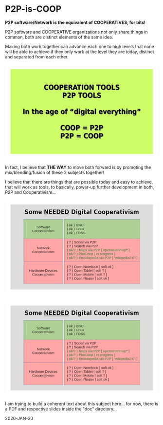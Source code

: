 # P2P-is-COOP
**P2P software/Network is the equivalent of COOPERATIVES, for bits!**  
  
P2P software and COOPERATIVE organizations not only share things in common, both are distinct elements of the same idea.  
  
Making both work together can advance each one to high levels that none will be able to achieve if they only work at the level they are today, distinct and separated from each other.  
  
![](doc/Slide-001.jpg)  
  
In fact, I believe that **THE WAY** to move both forward is by promoting the mix/blending/fusion of these 2 subjects together!  
  
I believe that there are things that are possible today and easy to achieve, that will work as tools, to basically, power-up further development in both, P2P and Cooperativism...  
  
![](doc/p2p-is-coop-001.jpg)  
  
![](doc/p2p-is-coop-001.jpg)  
  
  
I am trying to build a coherent text about this subject here... for now, there is a PDF and respective slides inside the "doc" directory...
  
2020-JAN-20
